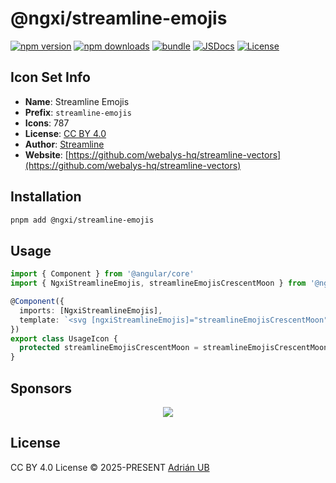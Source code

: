 # @ngxi/streamline-emojis

[![npm version][npm-version-src]][npm-version-href]
[![npm downloads][npm-downloads-src]][npm-downloads-href]
[![bundle][bundle-src]][bundle-href]
[![JSDocs][jsdocs-src]][jsdocs-href]
[![License][license-src]][license-href]

## Icon Set Info

- **Name**: Streamline Emojis
- **Prefix**: `streamline-emojis`
- **Icons**: 787
- **License**: [CC BY 4.0](https://creativecommons.org/licenses/by/4.0/)
- **Author**: [Streamline](https://github.com/webalys-hq/streamline-vectors)
- **Website**: [https://github.com/webalys-hq/streamline-vectors](https://github.com/webalys-hq/streamline-vectors)

## Installation

```sh
pnpm add @ngxi/streamline-emojis
```

## Usage

```ts
import { Component } from '@angular/core'
import { NgxiStreamlineEmojis, streamlineEmojisCrescentMoon } from '@ngxi/streamline-emojis'

@Component({
  imports: [NgxiStreamlineEmojis],
  template: `<svg [ngxiStreamlineEmojis]="streamlineEmojisCrescentMoon"></svg>`
})
export class UsageIcon {
  protected streamlineEmojisCrescentMoon = streamlineEmojisCrescentMoon
}
```

## Sponsors

<p align="center">
  <a href="https://cdn.jsdelivr.net/gh/adrian-ub/static/sponsors.svg">
    <img src='https://cdn.jsdelivr.net/gh/adrian-ub/static/sponsors.svg'/>
  </a>
</p>

## License

CC BY 4.0 License © 2025-PRESENT [Adrián UB](https://github.com/adrian-ub)

<!-- Badges -->

[npm-version-src]: https://img.shields.io/npm/v/@ngxi/streamline-emojis?style=flat&colorA=080f12&colorB=1fa669
[npm-version-href]: https://npmjs.com/package/@ngxi/streamline-emojis
[npm-downloads-src]: https://img.shields.io/npm/dm/@ngxi/streamline-emojis?style=flat&colorA=080f12&colorB=1fa669
[npm-downloads-href]: https://npmjs.com/package/@ngxi/streamline-emojis
[bundle-src]: https://img.shields.io/bundlephobia/minzip/@ngxi/streamline-emojis?style=flat&colorA=080f12&colorB=1fa669&label=minzip
[bundle-href]: https://bundlephobia.com/result?p=@ngxi/streamline-emojis
[license-src]: https://img.shields.io/npm/l/@ngxi/streamline-emojis?style=flat&colorA=080f12&colorB=1fa669
[license-href]: https://github.com/adrian-ub/ngxi/blob/main/LICENSE
[jsdocs-src]: https://img.shields.io/badge/jsdocs-reference-080f12?style=flat&colorA=080f12&colorB=1fa669
[jsdocs-href]: https://www.jsdocs.io/package/@ngxi/streamline-emojis
